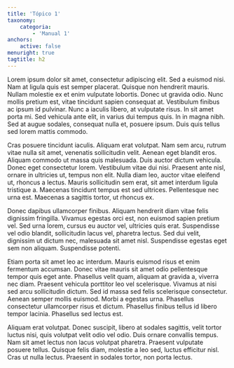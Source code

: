 ```yaml
---
title: 'Tópico 1'
taxonomy:
    categoria:
        - 'Manual 1'
anchors:
    active: false
menuright: true
tagtitle: h2
---
```


Lorem ipsum dolor sit amet, consectetur adipiscing elit. Sed a euismod nisi. Nam at ligula quis est semper placerat. Quisque non hendrerit mauris. Nullam molestie ex et enim vulputate lobortis. Donec ut gravida odio. Nunc mollis pretium est, vitae tincidunt sapien consequat at. Vestibulum finibus ac ipsum id pulvinar. Nunc a iaculis libero, at vulputate risus. In sit amet porta mi. Sed vehicula ante elit, in varius dui tempus quis. In in magna nibh. Sed at augue sodales, consequat nulla et, posuere ipsum. Duis quis tellus sed lorem mattis commodo.

Cras posuere tincidunt iaculis. Aliquam erat volutpat. Nam sem arcu, rutrum vitae nulla sit amet, venenatis sollicitudin velit. Aenean eget blandit eros. Aliquam commodo ut massa quis malesuada. Duis auctor dictum vehicula. Donec eget consectetur lorem. Vestibulum vitae dui nisi. Praesent ante nisl, ornare in ultricies ut, tempus non elit. Nulla diam leo, auctor vitae eleifend ut, rhoncus a lectus. Mauris sollicitudin sem erat, sit amet interdum ligula tristique a. Maecenas tincidunt tempus est sed ultrices. Pellentesque nec urna est. Maecenas a sagittis tortor, ut rhoncus ex.

Donec dapibus ullamcorper finibus. Aliquam hendrerit diam vitae felis dignissim fringilla. Vivamus egestas orci est, non euismod sapien pretium vel. Sed urna lorem, cursus eu auctor vel, ultricies quis erat. Suspendisse vel odio blandit, sollicitudin lacus vel, pharetra lectus. Sed dui velit, dignissim ut dictum nec, malesuada sit amet nisl. Suspendisse egestas eget sem non aliquam. Suspendisse potenti.

Etiam porta sit amet leo ac interdum. Mauris euismod risus et enim fermentum accumsan. Donec vitae mauris sit amet odio pellentesque tempor quis eget ante. Phasellus velit quam, aliquam at gravida a, viverra nec diam. Praesent vehicula porttitor leo vel scelerisque. Vivamus at nisi sed arcu sollicitudin dictum. Sed id massa sed felis scelerisque consectetur. Aenean semper mollis euismod. Morbi a egestas urna. Phasellus consectetur ullamcorper risus et dictum. Phasellus finibus tellus id libero tempor lacinia. Phasellus sed lectus est.

Aliquam erat volutpat. Donec suscipit, libero at sodales sagittis, velit tortor luctus nisi, quis volutpat velit odio vel odio. Duis ornare convallis tempus. Nam sit amet lectus non lacus volutpat pharetra. Praesent vulputate posuere tellus. Quisque felis diam, molestie a leo sed, luctus efficitur nisl. Cras ut nulla lectus. Praesent in sodales tortor, non porta lectus.